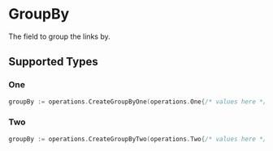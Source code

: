# GroupBy

The field to group the links by.


## Supported Types

### One

```go
groupBy := operations.CreateGroupByOne(operations.One{/* values here */})
```

### Two

```go
groupBy := operations.CreateGroupByTwo(operations.Two{/* values here */})
```

